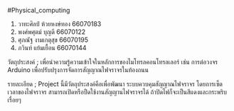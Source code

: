 #Physical_computing

1. วาทะศิลป์ ห้วยหงษ์ทอง 66070183
2. พงศ์พศุตม์ บุญดี 66070122
3. ศุภณัฐ งามเกตุสุข 66070195
4. ภวินท์ แย้มเยื้อน 66070144

วัตถุประสงค์ ; เพื่อนำความรู้ความเข้าใจในหลักการของไมโทรลคอนโทรลเลอร์ เช่น การต่อวงจร Arduino เพื่อปรับปรุงการจัดการสัญญาณไฟจราจรในท้องถนน

รายละเอียด ; Project นี้มีวัตถุประสงค์คือเพื่อพัฒนา ระบบควบคุมสัญญาณไฟจราจร โดยการเซ็ตเวลาของไฟจราจร สามารถเปิดหรือปืดใช้งานสัญญานไฟจราจรได้ ถ้าปิดไฟก็จะเป็นสีแดงและกระพริบเรื่อยๆ
